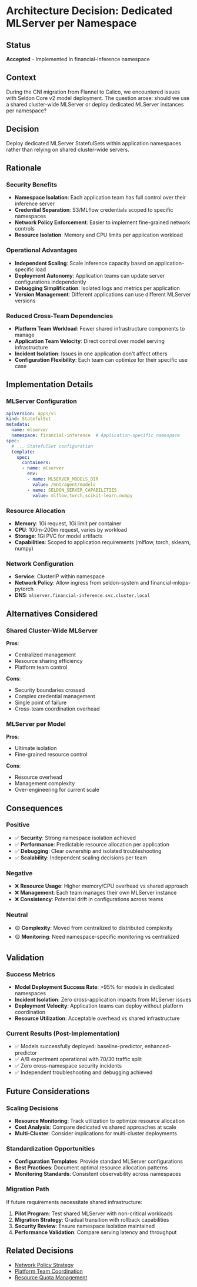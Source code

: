 # Architecture Decision: Dedicated MLServer per Namespace

## Status
**Accepted** - Implemented in financial-inference namespace

## Context
During the CNI migration from Flannel to Calico, we encountered issues with Seldon Core v2 model deployment. The question arose: should we use a shared cluster-wide MLServer or deploy dedicated MLServer instances per namespace?

## Decision
Deploy dedicated MLServer StatefulSets within application namespaces rather than relying on shared cluster-wide servers.

## Rationale

### Security Benefits
- **Namespace Isolation**: Each application team has full control over their inference server
- **Credential Separation**: S3/MLflow credentials scoped to specific namespaces
- **Network Policy Enforcement**: Easier to implement fine-grained network controls
- **Resource Isolation**: Memory and CPU limits per application workload

### Operational Advantages
- **Independent Scaling**: Scale inference capacity based on application-specific load
- **Deployment Autonomy**: Application teams can update server configurations independently
- **Debugging Simplification**: Isolated logs and metrics per application
- **Version Management**: Different applications can use different MLServer versions

### Reduced Cross-Team Dependencies
- **Platform Team Workload**: Fewer shared infrastructure components to manage
- **Application Team Velocity**: Direct control over model serving infrastructure
- **Incident Isolation**: Issues in one application don't affect others
- **Configuration Flexibility**: Each team can optimize for their specific use case

## Implementation Details

### MLServer Configuration
```yaml
apiVersion: apps/v1
kind: StatefulSet
metadata:
  name: mlserver
  namespace: financial-inference  # Application-specific namespace
spec:
  # ... StatefulSet configuration
  template:
    spec:
      containers:
      - name: mlserver
        env:
        - name: MLSERVER_MODELS_DIR
          value: /mnt/agent/models
        - name: SELDON_SERVER_CAPABILITIES
          value: mlflow,torch,scikit-learn,numpy
```

### Resource Allocation
- **Memory**: 1Gi request, 1Gi limit per container
- **CPU**: 100m-200m request, varies by workload
- **Storage**: 1Gi PVC for model artifacts
- **Capabilities**: Scoped to application requirements (mlflow, torch, sklearn, numpy)

### Network Configuration
- **Service**: ClusterIP within namespace
- **Network Policy**: Allow ingress from seldon-system and financial-mlops-pytorch
- **DNS**: `mlserver.financial-inference.svc.cluster.local`

## Alternatives Considered

### Shared Cluster-Wide MLServer
**Pros**: 
- Centralized management
- Resource sharing efficiency
- Platform team control

**Cons**: 
- Security boundaries crossed
- Complex credential management  
- Single point of failure
- Cross-team coordination overhead

### MLServer per Model
**Pros**:
- Ultimate isolation
- Fine-grained resource control

**Cons**:
- Resource overhead
- Management complexity
- Over-engineering for current scale

## Consequences

### Positive
- ✅ **Security**: Strong namespace isolation achieved
- ✅ **Performance**: Predictable resource allocation per application
- ✅ **Debugging**: Clear ownership and isolated troubleshooting
- ✅ **Scalability**: Independent scaling decisions per team

### Negative
- ❌ **Resource Usage**: Higher memory/CPU overhead vs shared approach
- ❌ **Management**: Each team manages their own MLServer instance
- ❌ **Consistency**: Potential drift in configurations across teams

### Neutral
- 🟡 **Complexity**: Moved from centralized to distributed complexity
- 🟡 **Monitoring**: Need namespace-specific monitoring vs centralized

## Validation

### Success Metrics
- **Model Deployment Success Rate**: >95% for models in dedicated namespaces
- **Incident Isolation**: Zero cross-application impacts from MLServer issues
- **Deployment Velocity**: Application teams can deploy without platform coordination
- **Resource Utilization**: Acceptable overhead vs shared infrastructure

### Current Results (Post-Implementation)
- ✅ Models successfully deployed: baseline-predictor, enhanced-predictor
- ✅ A/B experiment operational with 70/30 traffic split
- ✅ Zero cross-namespace security incidents
- ✅ Independent troubleshooting and debugging achieved

## Future Considerations

### Scaling Decisions
- **Resource Monitoring**: Track utilization to optimize resource allocation
- **Cost Analysis**: Compare dedicated vs shared approaches at scale
- **Multi-Cluster**: Consider implications for multi-cluster deployments

### Standardization Opportunities
- **Configuration Templates**: Provide standard MLServer configurations
- **Best Practices**: Document optimal resource allocation patterns
- **Monitoring Standards**: Consistent observability across namespaces

### Migration Path
If future requirements necessitate shared infrastructure:
1. **Pilot Program**: Test shared MLServer with non-critical workloads
2. **Migration Strategy**: Gradual transition with rollback capabilities  
3. **Security Review**: Ensure namespace isolation maintained
4. **Performance Validation**: Compare serving latency and throughput

## Related Decisions
- [Network Policy Strategy](network-policy-strategy.md)
- [Platform Team Coordination](../platform-coordination/responsibility-matrix.md)
- [Resource Quota Management](../troubleshooting/resource-quota-issues.md)